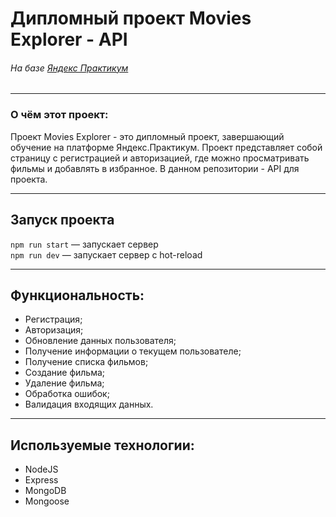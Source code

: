 # **Дипломный проект Movies Explorer - API**
###### *На базе [Яндекс Практикум](https://www.praktikum.yandex.ru "Яндекс Практикум")*
___
### О чём этот проект:

Проект Movies Explorer - это дипломный проект, завершающий обучение на платформе Яндекс.Практикум. Проект представляет собой страницу с регистрацией и авторизацией, где можно просматривать фильмы и добавлять в избранное.
В данном репозитории - API для проекта.
___
## Запуск проекта

`npm run start` — запускает сервер   
`npm run dev` — запускает сервер с hot-reload
___
## Функциональность:
* Регистрация;
* Авторизация;
* Обновление данных пользователя;
* Получение информации о текущем пользователе;
* Получение списка фильмов;
* Создание фильма;
* Удаление фильма;
* Обработка ошибок;
* Валидация входящих данных.
___
## Используемые технологии:

* NodeJS
* Express
* MongoDB
* Mongoose

